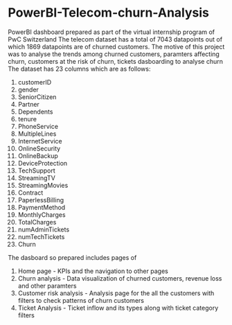 # PowerBI-Telecom-churn-Analysis
PowerBI dashboard prepared as part of the virtual internship program of PwC Switzerland
The telecom dataset has a total of 7043 datapoints out of which 1869 datapoints are of churned customers. The motive of this project was to analyse the trends among churned customers, paramters affecting churn, customers at the risk of churn, tickets dasboarding to analyse churn 
The dataset has 23 columns which are as follows:
1. customerID
2. gender
3. SeniorCitizen
4. Partner
5. Dependents
6. tenure
7. PhoneService
8. MultipleLines
9. InternetService
10. OnlineSecurity
11. OnlineBackup
12. DeviceProtection
13. TechSupport
14. StreamingTV
15. StreamingMovies
16. Contract
17. PaperlessBilling
18. PaymentMethod
19. MonthlyCharges
20. TotalCharges
21. numAdminTickets
22. numTechTickets
23. Churn

The dasboard so prepared includes pages of 
1. Home page - KPIs and the navigation to other pages
2. Churn analysis - Data visualization of churned customers, revenue loss and other paramters
3. Customer risk analysis - Analysis page for the all the customers with filters to check patterns of churn customers
4. Ticket Analysis - Ticket inflow and its types along with ticket category filters
